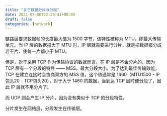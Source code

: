 ```yaml
---
title: "关于数据分片与分段"
date: 2021-07-06T22:25:41+08:00
draft: false
categories: [network]
---
```


链路层要求数据帧的长度最大值为 1500 字节，该特性被称为 MTU，即最大传输单元。当 IP 层的数据报大于 MTU 时，IP 层就需要进行分片，就是把数据报分成若干片，使每一片都小于 MTU。

但是，对于采用 TCP 作为传输协议的数据而言，在 IP 层是不会分片的，因为 TCP 层有一个分段的特性 —— MSS，最大分段大小。为了达到最佳传输效能，TCP 在建立连接时会协商双方的 MSS 值，这个值通常是 1460（MTU1500 - IP包头20 - TCP包头20），对于大于 1460 的数据，当到达 TCP 层时便分段了，因此 IP 层就不用分片了。

而 UDP 则会产生 IP 分片，因为没有类似于 TCP 的分段特性。

分片发生在网络层，分段发生在传输层。

<!--more-->

